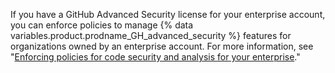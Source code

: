 If you have a GitHub Advanced Security license for your enterprise account, you can enforce policies to manage {% data variables.product.prodname_GH_advanced_security %} features for organizations owned by an enterprise account. For more information, see "[Enforcing policies for code security and analysis for your enterprise](/enterprise-cloud@latest/admin/policies/enforcing-policies-for-your-enterprise/enforcing-policies-for-advanced-security-in-your-enterprise)."
